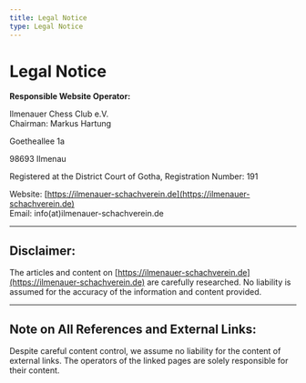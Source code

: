 ```yaml
---
title: Legal Notice
type: Legal Notice
---
```

# Legal Notice

**Responsible Website Operator:**

Ilmenauer Chess Club e.V.  
Chairman: Markus Hartung  

Goetheallee 1a  

98693 Ilmenau  

Registered at the District Court of Gotha, Registration Number: 191  

Website: [https://ilmenauer-schachverein.de](https://ilmenauer-schachverein.de)  
Email: info(at)ilmenauer-schachverein.de  

---

## Disclaimer:

The articles and content on [https://ilmenauer-schachverein.de](https://ilmenauer-schachverein.de) are carefully researched. No liability is assumed for the accuracy of the information and content provided.

---

## Note on All References and External Links:

Despite careful content control, we assume no liability for the content of external links. The operators of the linked pages are solely responsible for their content.
